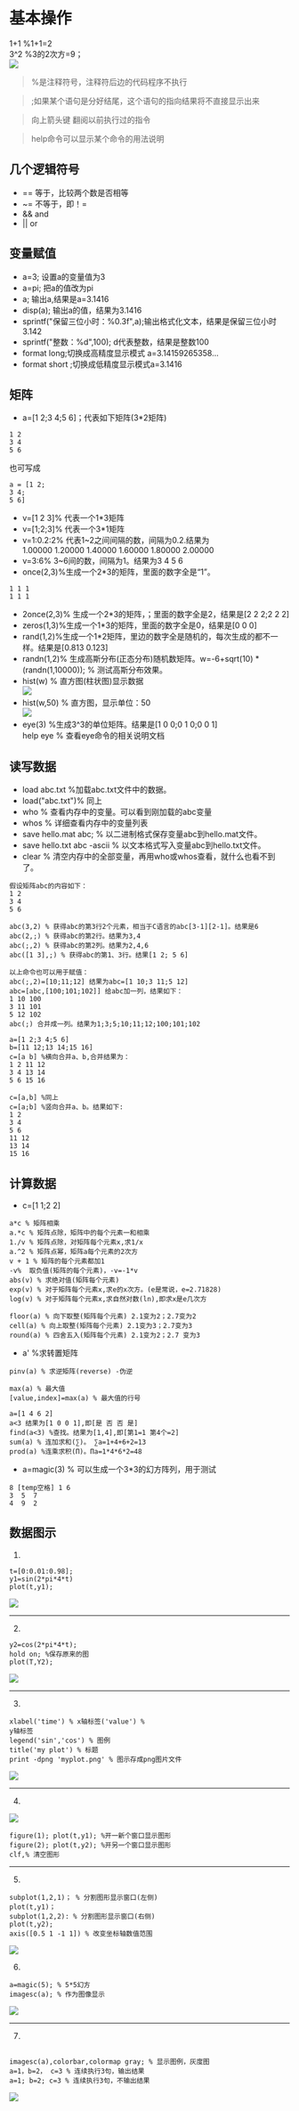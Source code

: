 # 基本操作
1+1 %1+1=2   
3^2 %3的2次方=9；  
![](http://imgsrc.baidu.com/forum/w%3D580/sign=7155a9b1be315c6043956be7bdb0cbe6/0efef703738da977a8b9838fb251f8198718e36a.jpg)


> %是注释符号，注释符后边的代码程序不执行  

> ;如果某个语句是分好结尾，这个语句的指向结果将不直接显示出来  

> 向上箭头键 翻阅以前执行过的指令  

> help命令可以显示某个命令的用法说明

## 几个逻辑符号
* == 等于，比较两个数是否相等  
* ~= 不等于，即！=  
* && and  
* || or

## 变量赋值
* a=3; 设置a的变量值为3
* a=pi; 把a的值改为pi
* a; 输出a,结果是a=3.1416
* disp(a); 输出a的值，结果为3.1416
* sprintf("保留三位小时：%0.3f",a);输出格式化文本，结果是保留三位小时3.142
* sprintf("整数：%d",100); d代表整数，结果是整数100
* format long;切换成高精度显示模式 a=3.14159265358...
* format short ;切换成低精度显示模式a=3.1416

## 矩阵
* a=[1 2;3 4;5 6]；代表如下矩阵(3*2矩阵)
```
1 2
3 4
5 6
```
也可写成
```
a = [1 2;
3 4;
5 6]
```

* v=[1 2 3]% 代表一个1*3矩阵
* v=[1;2;3]% 代表一个3*1矩阵
* v=1:0.2:2% 代表1~2之间间隔的数，间隔为0.2.结果为  
1.00000 1.20000 1.40000 1.60000 1.80000 2.00000  
* v=3:6% 3~6间的数，间隔为1。结果为3 4 5 6
* once(2,3)%生成一个2*3的矩阵，里面的数字全是“1”。
```
1 1 1
1 1 1
```
* 2once(2,3)% 生成一个2*3的矩阵，；里面的数字全是2，结果是[2 2 2;2 2 2]
* zeros(1,3)%生成一个1*3的矩阵，里面的数字全是0，结果是[0 0 0]
* rand(1,2)%生成一个1*2矩阵，里边的数字全是随机的，每次生成的都不一样。结果是[0.813 0.123]
* randn(1,2)% 生成高斯分布(正态分布)随机数矩阵。w=-6+sqrt(10) * (randn(1,10000)); % 测试高斯分布效果。
* hist(w) % 直方图(柱状图)显示数据  
![](http://imgsrc.baidu.com/forum/w%3D580/sign=493be08771f082022d9291377bfafb8a/51a037d3d539b600de830b13eb50352ac75cb7b7.jpg)
* hist(w,50) % 直方图，显示单位：50  
![](http://imgsrc.baidu.com/forum/w%3D580/sign=3463426480025aafd3327ec3cbecab8d/72bdd439b6003af3dff7d8c4372ac65c1138b6b7.jpg)
* eye(3) %生成3^3的单位矩阵。结果是[1 0 0;0 1 0;0 0 1]  
help eye % 查看eye命令的相关说明文档  

## 读写数据
* load abc.txt %加载abc.txt文件中的数据。  
* load("abc.txt")% 同上
* who % 查看内存中的变量。可以看到刚加载的abc变量  
* whos % 详细查看内存中的变量列表
* save hello.mat abc; % 以二进制格式保存变量abc到hello.mat文件。
* save hello.txt abc -ascii % 以文本格式写入变量abc到hello.txt文件。
* clear % 清空内存中的全部变量，再用who或whos查看，就什么也看不到了。

```
假设矩阵abc的内容如下：
1 2
3 4
5 6

abc(3,2) % 获得abc的第3行2个元素，相当于C语言的abc[3-1][2-1]。结果是6
abc(2,;) % 获得abc的第2行。结果为3,4
abc(;,2) % 获得abc的第2列。结果为2,4,6
abc([1 3],;) % 获得abc的第1、3行。结果[1 2; 5 6]

```
```
以上命令也可以用于赋值：
abc(;,2)=[10;11;12] 结果为abc=[1 10;3 11;5 12]
abc=[abc,[100;101;102]] 给abc加一列，结果如下：
1 10 100
3 11 101
5 12 102
abc(;) 合并成一列。结果为1;3;5;10;11;12;100;101;102

```
```
a=[1 2;3 4;5 6]
b=[11 12;13 14;15 16]
c=[a b] %横向合并a、b,合并结果为：
1 2 11 12
3 4 13 14
5 6 15 16

c=[a,b] %同上
c=[a;b] %竖向合并a、b。结果如下:
1 2
3 4
5 6
11 12
13 14
15 16

```

## 计算数据
* c=[1 1;2 2]

```
a*c % 矩阵相乘
a.*c % 矩阵点除，矩阵中的每个元素一和相乘
1./v % 矩阵点除，对矩阵每个元素x,求1/x
a.^2 % 矩阵点幂，矩阵a每个元素的2次方
v + 1 % 矩阵的每个元素都加1
-v%  取负值(矩阵的每个元素)，-v=-1*v
abs(v) % 求绝对值(矩阵每个元素)
exp(v) % 对于矩阵每个元素x,求e的x次方。(e是常说，e=2.71828)
log(v) % 对于矩阵每个元素x,求自然对数(ln),即求x是e几次方

floor(a) % 向下取整(矩阵每个元素) 2.1变为2；2.7变为2
cell(a) % 向上取整(矩阵每个元素) 2.1变为3；2.7变为3
round(a) % 四舍五入(矩阵每个元素) 2.1变为2；2.7 变为3

```

* a' %求转置矩阵

```
pinv(a) % 求逆矩阵(reverse) -伪逆

max(a) % 最大值
[value,index]=max(a) % 最大值的行号

a=[1 4 6 2]
a<3 结果为[1 0 0 1],即[是 否 否 是]
find(a<3) %查找。结果为[1,4],即[第1=1 第4个=2]
sum(a) % 连加求和(∑)。 ∑a=1+4+6+2=13
prod(a) %连乘求积(Π)。Πa=1*4*6*2=48

```

* a=magic(3) % 可以生成一个3*3的幻方阵列，用于测试

```
8 [temp空格] 1 6
3  5  7
4  9  2

```

## 数据图示
1.
```
t=[0:0.01:0.98];
y1=sin(2*pi*4*t)
plot(t,y1);

```

![](http://imgsrc.baidu.com/forum/w%3D580/sign=92d125ac5143fbf2c52ca62b807fca1e/b86d9345d688d43fd31991567f1ed21b0ff43b4b.jpg)  

---

2.
```
y2=cos(2*pi*4*t);
hold on; %保存原来的图
plot(T,Y2);

```

![](http://imgsrc.baidu.com/forum/w%3D580/sign=45b566d7f9f2b211e42e8546fa816511/d62bd788d43f8794f14f488ad01b0ef41ad53a4b.jpg)  

---

3.
```
xlabel('time') % x轴标签('value') %
y轴标签
legend('sin','cos') % 图例
title('my plot') % 标题
print -dpng 'myplot.png' % 图示存成png图片文件

```
![](http://imgsrc.baidu.com/forum/w%3D580/sign=05cece66b0119313c743ffb855390c10/92e6d53f8794a4c22b93e78f0cf41bd5ac6e394b.jpg)  

---

4.
![](http://imgsrc.baidu.com/forum/w%3D580/sign=05cece66b0119313c743ffb855390c10/92e6d53f8794a4c22b93e78f0cf41bd5ac6e394b.jpg)  

```
figure(1); plot(t,y1); %开一新个窗口显示图形
figure(2); plot(t,y2); %开另一个窗口显示图形
clf,% 清空图形

```
---

5.
```
subplot(1,2,1)； % 分割图形显示窗口(左侧)
plot(t,y1)；
subplot(1,2,2): % 分割图形显示窗口(右侧)
plot(t,y2);
axis([0.5 1 -1 1]) % 改变坐标轴数值范围

```
![](http://imgsrc.baidu.com/forum/w%3D580/sign=ac7f87859113b07ebdbd50003cd69113/90518694a4c27d1e85963b6019d5ad6edcc4384b.jpg)   

6.
```
a=magic(5); % 5*5幻方
imagesc(a); % 作为图像显示

```

![](http://imgsrc.baidu.com/forum/w%3D580/sign=ea9ca687b27eca80120539efa1229712/c3faa5c27d1ed21b56792e41af6eddc450da3f4b.jpg)  

---

7.

```

imagesc(a),colorbar,colormap gray; % 显示图例，灰度图
a=1，b=2， c=3 % 连续执行3句，输出结果
a=1; b=2; c=3 % 连续执行3句，不输出结果

```

![](http://imgsrc.baidu.com/forum/w%3D580/sign=ca9e85eac88065387beaa41ba7dca115/e0ac7c1ed21b0ef4425898fadfc451da80cb3e4b.jpg)  
